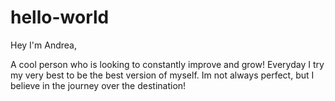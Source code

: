 # hello-world

Hey I'm Andrea,

A cool person who is looking to constantly improve and grow! Everyday I try my very best to be the best version of myself. Im not always perfect, but I believe in the journey over the destination!
